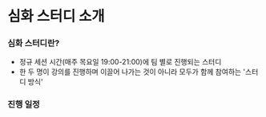 # 심화 스터디 소개

### 심화 스터디란?
* 정규 세션 시간(매주 목요일 19:00-21:00)에 팀 별로 진행되는 스터디
* 한 두 명이 강의를 진행하며 이끌어 나가는 것이 아니라 모두가 함께 참여하는 '스터디 방식'

### 진행 일정
